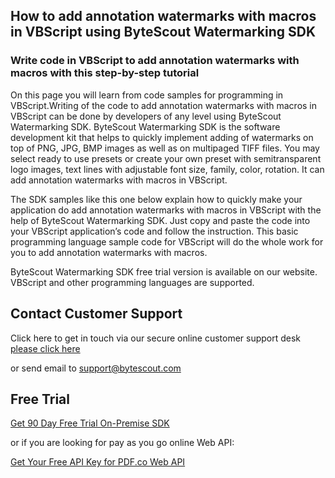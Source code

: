 ## How to add annotation watermarks with macros in VBScript using ByteScout Watermarking SDK

### Write code in VBScript to add annotation watermarks with macros with this step-by-step tutorial

On this page you will learn from code samples for programming in VBScript.Writing of the code to add annotation watermarks with macros in VBScript can be done by developers of any level using ByteScout Watermarking SDK. ByteScout Watermarking SDK is the software development kit that helps to quickly implement adding of watermarks on top of PNG, JPG, BMP images as well as on multipaged TIFF files. You may select ready to use presets or create your own preset with semitransparent logo images, text lines with adjustable font size, family, color, rotation. It can add annotation watermarks with macros in VBScript.

The SDK samples like this one below explain how to quickly make your application do add annotation watermarks with macros in VBScript with the help of ByteScout Watermarking SDK. Just copy and paste the code into your VBScript application’s code and follow the instruction. This basic programming language sample code for VBScript will do the whole work for you to add annotation watermarks with macros.

ByteScout Watermarking SDK free trial version is available on our website. VBScript and other programming languages are supported.

## Contact Customer Support

Click here to get in touch via our secure online customer support desk [please click here](https://bytescout.zendesk.com/hc/en-us/requests/new?subject=ByteScout%20Watermarking%20SDK%20Question)

or send email to [support@bytescout.com](mailto:support@bytescout.com?subject=ByteScout%20Watermarking%20SDK%20Question) 

## Free Trial

[Get 90 Day Free Trial On-Premise SDK](https://bytescout.com/download/web-installer?utm_source=github-readme)

or if you are looking for pay as you go online Web API:

[Get Your Free API Key for PDF.co Web API](https://pdf.co/documentation/api?utm_source=github-readme)